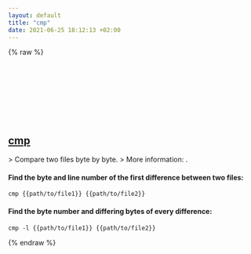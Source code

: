 ```yaml
---
layout: default
title: "cmp"
date: 2021-06-25 18:12:13 +02:00
---
```

{% raw %}
<h2 id="cmp">
  <a href="/en/common/cmp.html">cmp</a> <a href="#cmp"><svg class="icon">
    <use href="/assets/images/unicode_sprite.svg#link" />
  </svg></a>
</h2>
> Compare two files byte by byte.
> More information: <https://www.gnu.org/software/diffutils/manual/html_node/Invoking-cmp.html>.

#### Find the byte and line number of the first difference between two files:
```shell
cmp {{path/to/file1}} {{path/to/file2}}
```
#### Find the byte number and differing bytes of every difference:
```shell
cmp -l {{path/to/file1}} {{path/to/file2}}
```
{% endraw %}